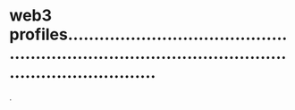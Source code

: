 # web3 profiles...........................................................................................................................
.
